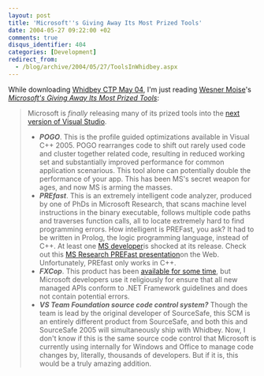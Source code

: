 ```yaml
---
layout: post
title: 'Microsoft''s Giving Away Its Most Prized Tools'
date: 2004-05-27 09:22:00 +02
comments: true
disqus_identifier: 404
categories: [Development]
redirect_from:
  - /blog/archive/2004/05/27/ToolsInWhidbey.aspx
---
```


While downloading [Whidbey CTP May 04](/archive/2004/05/27/visual-studio-2005-community-technology-preview-may-2004/), I'm just reading [Wesner Moise](http://wesnerm.blogs.com/net_undocumented/)'s *[Microsoft's Giving Away Its Most Prized Tools](http://wesnerm.blogs.com/net_undocumented/2004/05/microsofts_givi.html)*:

> Microsoft is *finally* releasing many of its prized tools into the [next version of Visual Studio](http://msdn.microsoft.com/vstudio/productinfo/roadmap.aspx).
>
> -   ***POGO***. This is the profile guided optimizations available in Visual C++ 2005. POGO rearranges code to shift out rarely used code and cluster together related code, resulting in reduced working set and substantially improved performance for common application scenarious. This tool alone can potentially double the performance of your app. This has been MS's secret weapon for ages, and now MS is arming the masses.
> -   ***PREfast***. This is an extremely intelligent code analyzer, produced by one of PhDs in Microsoft Research, that scans machine level instructions in the binary executable, follows multiple code paths and traverses function calls, all to locate extremely hard to find programming errors. How intelligent is PREFast, you ask? It had to be written in Prolog, the logic programming language, instead of C++. At least one [MS developer](http://rob.crabapples.net/archive/2004_05_23_default.htm#108559022050978424)is shocked at its release. Check out this [MS Research PREFast presentation](http://research.microsoft.com/specncheck/docs/pincus.ppt)on the Web. Unfortunately, PREfast only works in C++.
> -   ***FXCop***. This product has been [available for some time](http://www.gotdotnet.com/team/fxcop/), but Microsoft developers use it religiously for ensure that all new managed APIs conform to .NET Framework guidelines and does not contain potential errors.
> -   ***VS Team Foundation source code control system?*** Though the team is lead by the original developer of SourceSafe, this SCM is an entirely different product from SourceSafe, and both this and SourceSafe 2005 will simultaneously ship with Whidbey. Now, I don't know if this is the same source code control that Microsoft is currently using internally for Windows and Office to manage code changes by, literally, thousands of developers. But if it is, this would be a truly amazing addition.


